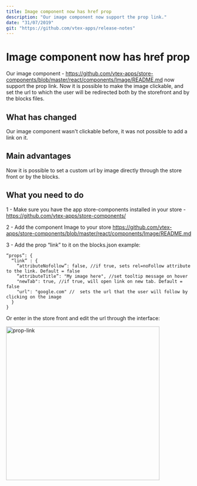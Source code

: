 ```yaml
---
title: Image component now has href prop
description: "Our image component now support the prop link."
date: "31/07/2019"
git: "https://github.com/vtex-apps/release-notes"
---
```



# Image component now has href prop

Our image component - https://github.com/vtex-apps/store-components/blob/master/react/components/Image/README.md now support the prop link. Now it is possible to make the image clickable, and set the url to which the user will be redirected both by the storefront and by the blocks files.

## What has changed

Our image component wasn't clickable before, it was not possible to add a link on it.

## Main advantages

Now it is possible to set a custom url by image directly through the store front or by the blocks.

## What you need to do

1 - Make sure you have the app store-components installed in your store -https://github.com/vtex-apps/store-components/

2 - Add the component Image to your store
https://github.com/vtex-apps/store-components/blob/master/react/components/Image/README.md 

3 - Add the prop “link” to it on the blocks.json example:

```
“props”: {
  “link” : {
    “attributeNofollow”: false, //if true, sets rel=noFollow attribute to the link. Default = false
    “attributeTitle”: "My image here", //set tooltip message on hover
    "newTab": true, //if true, will open link on new tab. Default = false
    "url": "google.com" //	sets the url that the user will follow by clicking on the image
  }
}
```

Or enter in the store front and edit the url through the interface:

<img width="417" alt="prop-link" src="https://images.ctfassets.net/alneenqid6w5/3Yi5ujGAA1R8UrGxUKxj72/8d0318fe1f1960ad1ce52746afd4803c/Captura_de_Tela_2019-07-31_a__s_16.27.39.png">
